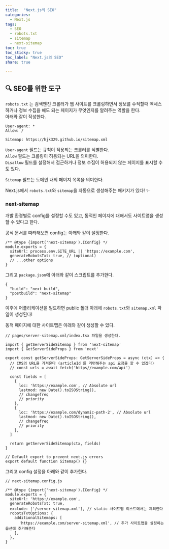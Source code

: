 ```yaml
---
title:  "Next.js의 SEO"
categories: 
  - Next.js
tags:
  - SEO
  - robots.txt
  - sitemap
  - next-sitemap
toc: true
toc_sticky: true
toc_label: "Next.js의 SEO"
share: true

---
```


## 🔍 SEO를 위한 도구

`robots.txt` 는 검색엔진 크롤러가 웹 사이트를 크롤링하면서 정보를 수직할때 엑세스하거나 정보 수집을 해도 되는 페이지가 무엇인지를 알려주는 역할을 한다.   
아래와 같이 작성한다.  

```
User-agent: *
Allow: /

Sitemap: https://hjk329.github.io/sitemap.xml
```

`User-agent` 필드는 규칙이 적용되는 크롤러를 식별한다.  
`Allow` 필드는 크롤링이 허용되는 URL을 의미한다.  
`Disallow` 필드를 설정해서 접근하거나 정보 수집이 허용되지 않는 페이지를 표시할 수도 있다.

`Sitemap` 필드는 도메인 내의 페이지 목록을 의미한다.
  
Next.js에서 `robots.txt`와 `sitemap`을 자동으로 생성해주는 패키지가 있다! ✨

### next-sitemap
개발 환경별로 config를 설정할 수도 있고, 동적인 페이지에 대해서도 사이트맵을 생성할 수 있다고 한다.  

공식 문서를 따라해보면 config는 아래와 같이 설정한다.  
```
/** @type {import('next-sitemap').IConfig} */
module.exports = {
  siteUrl: process.env.SITE_URL || 'https://example.com',
  generateRobotsTxt: true, // (optional)
  // ...other options
}
```  



그리고 `package.json`에 아래와 같이 스크립트를 추가한다.  
```
{
  "build": "next build",
  "postbuild": "next-sitemap"
}
```

이후에 어플리케이션을 빌드하면 public 폴더 아래에 `robots.txt`와 `sitemap.xml` 파일이 생성된다!  

동적 페이지에 대한 사이트맵은 아래와 같이 생성할 수 있다.  

```
// pages/server-sitemap.xml/index.tsx 파일을 생성한다.

import { getServerSideSitemap } from 'next-sitemap'
import { GetServerSideProps } from 'next'

export const getServerSideProps: GetServerSideProps = async (ctx) => {
  // CMS의 URL을 가져온다 (articleId 를 리턴해주는 api 요청을 할 수 있겠다)
  // const urls = await fetch('https//example.com/api')

  const fields = [
    {
      loc: 'https://example.com', // Absolute url
      lastmod: new Date().toISOString(),
      // changefreq
      // priority
    },
    {
      loc: 'https://example.com/dynamic-path-2', // Absolute url
      lastmod: new Date().toISOString(),
      // changefreq
      // priority
    },
  ]

  return getServerSideSitemap(ctx, fields)
}

// Default export to prevent next.js errors
export default function Sitemap() {}
```



그리고 config 설정을 아래와 같이 추가한다.  

```
// next-sitemap.config.js

/** @type {import('next-sitemap').IConfig} */
module.exports = {
  siteUrl: 'https://example.com',
  generateRobotsTxt: true,
  exclude: ['/server-sitemap.xml'], // static 사이트맵 리스트에서는 제외한다
  robotsTxtOptions: {
    additionalSitemaps: [
      'https://example.com/server-sitemap.xml', // 추가 사이트맵을 설정하는 옵션에 추가해준다
    ],
  },
}
```
